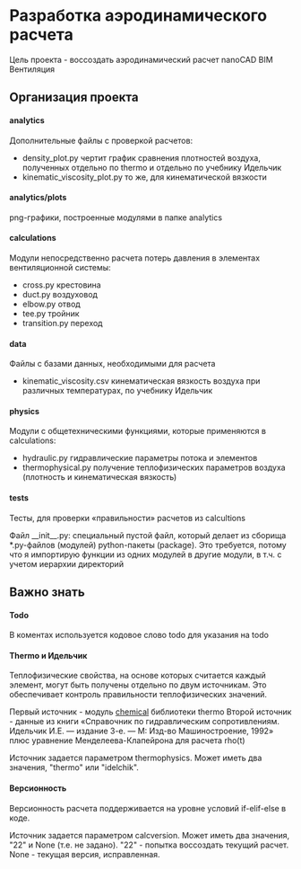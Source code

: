 # Разработка аэродинамического расчета

Цель проекта - воссоздать аэродинамический расчет nanoCAD BIM Вентиляция

## Организация проекта

#### analytics
Дополнительные файлы с проверкой расчетов:

- density_plot.py чертит график сравнения плотностей воздуха, полученных отдельно по thermo и отдельно по учебнику Идельчик
- kinematic_viscosity_plot.py то же, для кинематической вязкости

#### analytics/plots
png-графики, построенные модулями в папке analytics

#### calculations
Модули непосредственно расчета потерь давления в элементах вентиляционной системы:

- cross.py крестовина
- duct.py воздуховод
- elbow.py отвод
- tee.py тройник
- transition.py переход

#### data
Файлы с базами данных, необходимыми для расчета
- kinematic_viscosity.csv кинематическая вязкость воздуха при различных температурах, по учебнику Идельчик

#### physics
Модули с общетехническими функциями, которые применяются в calculations:

- hydraulic.py гидравлические параметры потока и элементов
- thermophysical.py получение теплофизических параметров воздуха (плотность и кинематическая вязкость)

#### tests
Тесты, для проверки «правильности» расчетов из calcultions

Файл \_\_init\_\_.py: специальный пустой файл, который делает из сборища *.py-файлов (модулей) python-пакеты (package). Это требуется, потому что я импортирую функции из одних модулей в другие модули, в т.ч. с учетом иерархии директорий

## Важно знать

#### Todo
В коментах используется кодовое слово todo для указания на todo

#### Thermo и Идельчик
Теплофизические свойства, на основе которых считается каждый элемент, могут быть получены отдельно по двум источникам. Это обеспечивает контроль правильности теплофизических значений. 

Первый источник - модуль [chemical](https://thermo.readthedocs.io/thermo.chemical.html#module-thermo.chemical) библиотеки thermo
Второй источник - данные из книги «Справочник по гидравлическим сопротивлениям. Идельчик И.Е. — издание 3-е. — М: Изд-во Машиностроение, 1992» плюс уравнение Менделеева-Клапейрона для расчета rho(t)

Источник задается параметром thermophysics. Может иметь два значения, "thermo" или "idelchik".

#### Версионность
Версионность расчета поддерживается на уровне условий if-elif-else в коде. 

Источник задается параметром calcversion. Может иметь два значения, "22" и None (т.е. не задано).
"22" - попытка воссоздать текущий расчет. None - текущая версия, исправленная.
